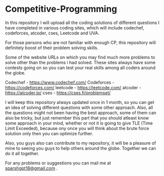 # Competitive-Programming
In this repository I will upload all the coding solutions of different questions I have completed in various coding sites, which will include codechef, codeforces, atcoder, cses, Leetcode and UVA.

For those persons who are not familiar with enough CP, this repository will definitely boost of their problem solving skills.

Some of the website URLs on which you may find much more problems to solve other than the problems i had solved. These sites always have some contests going on so you can test your real skills among all coders around the globe.

Codechef - https://www.codechef.com/
Codeforces - https://codeforces.com/
leetcode - https://leetcode.com/
atcoder - https://atcoder.jp/
cses - https://cses.fi/problemset/

I will keep this repository always updated once in 1 month, so you can get an idea of solving different questions with some other approach. Also, all the questions might not been having the best approach, some of them can also be tricky, but just remember this part that you should atleast know some approach in your mind, whether or not it is going to give TLE (Time Limit Exceeded), because ony once you will think about the brute force solution only then you can optimize further.

Also, you guys also can contribute to my repository, it will be a pleasure of mine to seeing you guys to help others around the globe. Together we can do it all together.

For any problems or suggestions you can mail me at sparshgpt18@gmail.com .
